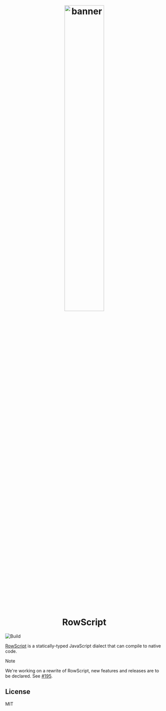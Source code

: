 <!--suppress HtmlDeprecatedAttribute -->
<h1 align="center">
<!--suppress CheckImageSize -->
<img src="banner.jpeg" alt="banner" width="50%" height="50%">
<br>
RowScript
</h1>

![Build](https://github.com/rowscript/rowscript/actions/workflows/build.yml/badge.svg)

[RowScript] is a statically-typed JavaScript dialect that can compile to native code.

[RowScript]: https://rows.ro

> [!NOTE]
>
> We're working on a rewrite of RowScript, new features and releases are to be declared. See [#195].

[#195]: https://github.com/rowscript/rowscript/issues/195

## License

MIT
